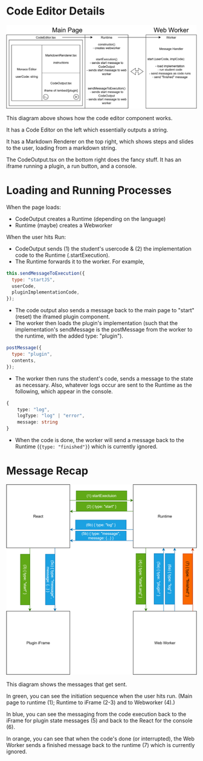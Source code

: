 # Code Editor Details

![Code Editor Diagram](./code-editor-diagram.svg)

This diagram above shows how the code editor component works.

It has a Code Editor on the left which essentially outputs a string.

It has a Markdown Renderer on the top right, which shows steps and slides to the user, loading from a markdown string.

The CodeOutput.tsx on the bottom right does the fancy stuff. It has an iframe running a plugin, a run button, and a console.

# Loading and Running Processes

When the page loads:
- CodeOutput creates a Runtime (depending on the language)
- Runtime (maybe) creates a Webworker

When the user hits Run:
- CodeOutput sends (1) the student's usercode & (2) the implementation code to the Runtime (.startExecution).
- The Runtime  forwards it to the worker. For example,
```js
this.sendMessageToExecution({
  type: "startJS",
  userCode,
  pluginImplementationCode,
});
```
- The code output also sends a message back to the main page to "start" (reset) the iframed plugin component.
- The worker then loads the plugin's implementation (such that the implementation's sendMessage is the postMessage from the worker to the runtime, with the added type: "plugin").
```js
postMessage({
  type: "plugin",
  contents,
});
```
- The worker then runs the student's code, sends a message to the state as necessary. Also, whatever logs occur are sent to the Runtime as the following, which appear in the console.
```ts
{
    type: "log",
    logType: "log" | "error",
    message: string
}
```
- When the code is done, the worker will send a message back to the Runtime (`{type: "finished"}`) which is currently ignored.



# Message Recap
![Messages Diagram](./messages-diagram.svg)

This diagram shows the messages that get sent.

In green, you can see the initiation sequence when the user hits run. (Main page to runtime (1); Runtime to iFrame (2-3) and to Webworker (4).)

In blue, you can see the messaging from the code execution back to the iFrame for plugin state messages (5) and back to the React for the console (6).

In orange, you can see that when the code's done (or interrupted), the Web Worker sends a finished message back to the runtime (7) which is currently ignored.